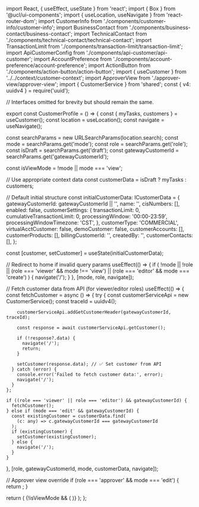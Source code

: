 import React, { useEffect, useState } from 'react';
import { Box } from '@ucl/ui-components';
import { useLocation, useNavigate } from 'react-router-dom';
import CustomerInfo from './components/customer-info/customer-info';
import BusinessContact from './components/business-contact/business-contact';
import TechnicalContact from './components/technical-contact/technical-contact';
import TransactionLimit from './components/transaction-limit/transaction-limit';
import ApiCustomerConfig from './components/api-customer/api-customer';
import AccountPreference from './components/account-preference/account-preference';
import ActionButton from './components/action-button/action-button';
import { useCustomer } from '../../context/customer-context';
import ApproverView from './approver-view/approver-view';
import { CustomerService } from 'shared';
const { v4: uuidv4 } = require('uuid');

// Interfaces omitted for brevity but should remain the same.

export const CustomerProfile = () => {
  const { myTasks, customers } = useCustomer();
  const location = useLocation();
  const navigate = useNavigate();

  const searchParams = new URLSearchParams(location.search);
  const mode = searchParams.get('mode');
  const role = searchParams.get('role');
  const isDraft = searchParams.get('draft');
  const gatewayCustomerId = searchParams.get('gatewayCustomerId');

  const isViewMode = !mode || mode === 'view';

  // Use appropriate context data
  const customerData = isDraft ? myTasks : customers;

  // Default initial structure
  const initialCustomerData: ICustomerData = {
    gatewayCustomerId: gatewayCustomerId || '',
    name: '',
    cisNumbers: [],
    enabled: false,
    customerSettings: {
      transactionLimit: 0,
      cumulativeTransactionLimit: 0,
      processingWindow: '00:00-23:59',
      processingWindowTimezone: 'CST',
    },
    customerType: 'COMMERCIAL',
    virtualAcctCustomer: false,
    demoCustomer: false,
    customerAccounts: [],
    customerProducts: [],
    billingCustomerId: '',
    createdBy: '',
    customerContacts: [],
  };

  const [customer, setCustomer] = useState<ICustomerData>(initialCustomerData);

  // Redirect to home if invalid query params
  useEffect(() => {
    if (
      !mode ||
      !role ||
      (role === 'viewer' && mode !== 'view') ||
      (role === 'editor' && mode === 'create')
    ) {
      navigate('/');
    }
  }, [mode, role, navigate]);

  // Fetch customer data from API (for viewer/editor roles)
  useEffect(() => {
    const fetchCustomer = async () => {
      try {
        const customerServiceApi = new CustomerService();
        const traceId = uuidv4();

        customerServiceApi.addGetCustomerHeader(gatewayCustomerId, traceId);

        const response = await customerServiceApi.getCustomer();

        if (!response?.data) {
          navigate('/');
          return;
        }

        setCustomer(response.data); // ✅ Set customer from API
      } catch (error) {
        console.error('Failed to fetch customer data:', error);
        navigate('/');
      }
    };

    if ((role === 'viewer' || role === 'editor') && gatewayCustomerId) {
      fetchCustomer();
    } else if (mode === 'edit' && gatewayCustomerId) {
      const existingCustomer = customerData.find(
        (c: any) => c.gatewayCustomerId === gatewayCustomerId
      );
      if (existingCustomer) {
        setCustomer(existingCustomer);
      } else {
        navigate('/');
      }
    }
  }, [role, gatewayCustomerId, mode, customerData, navigate]);

  // Approver view override
  if (role === 'approver' && mode === 'edit') {
    return <ApproverView />;
  }

  return (
    <Box className="main-profile">
      <CustomerInfo
        customer={customer}
        setCustomer={setCustomer}
        disabled={isViewMode}
        mode={mode}
        gatewayCustomerId={gatewayCustomerId}
      />
      <BusinessContact
        customer={customer}
        setCustomer={setCustomer}
        disabled={isViewMode}
      />
      <TechnicalContact
        customer={customer}
        setCustomer={setCustomer}
        disabled={isViewMode}
      />
      <TransactionLimit
        customer={customer}
        setCustomer={setCustomer}
        disabled={isViewMode}
      />
      <ApiCustomerConfig
        customer={customer}
        setCustomer={setCustomer}
        disabled={isViewMode}
      />
      <AccountPreference
        customer={customer}
        setCustomer={setCustomer}
        disabled={isViewMode}
      />
      {!isViewMode && (
        <ActionButton
          customer={customer}
          setCustomer={setCustomer}
          disabled={isViewMode}
          gatewayCustomerId={gatewayCustomerId}
        />
      )}
    </Box>
  );
};
